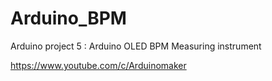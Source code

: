 # Arduino_BPM

Arduino project 5 : Arduino OLED BPM Measuring instrument

https://www.youtube.com/c/Arduinomaker
